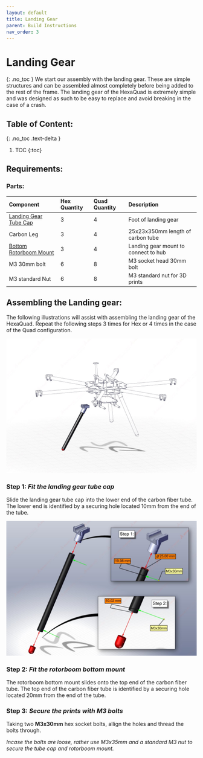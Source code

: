```yaml
---
layout: default
title: Landing Gear
parent: Build Instructions
nav_order: 3
---
```


# Landing Gear
{: .no_toc }
We start our assembly with the landing gear. These are simple structures and can be assembled almost completely before being added to the rest of the frame. The landing gear of the HexaQuad is extremely simple and was designed as such to be easy to replace and avoid breaking in the case of a crash.

## Table of Content:
{: .no_toc .text-delta }

1. TOC
{:toc}

## Requirements: 

### Parts:

| Component              | Hex Quantity | Quad Quantity | Description                          |
|:------------------------|:--------------|:---------------|:--------------------------------------|
| [Landing Gear Tube Cap](https://github.com/landrs-toolkit/LANDRs-Science-Drone/tree/main/Design/MechanicalDesign/LandingGear)               | 3            | 4             | Foot of landing gear                 |
| Carbon Leg             | 3            | 4             | 25x23x350mm length of carbon tube    |
| [Bottom Rotorboom Mount](https://github.com/landrs-toolkit/LANDRs-Science-Drone/tree/main/Design/MechanicalDesign/RotorBoomMounts/NutInsert) | 3            | 4             | Landing gear mount to connect to hub |
| M3 30mm bolt           | 6            | 8             | M3 socket head 30mm bolt             |
| M3 standard Nut        | 6            | 8             | M3 standard nut for 3D prints        |


## Assembling the Landing gear:

The following illustrations will assist with assembling the landing gear of the HexaQuad. Repeat the following steps 3 times for Hex or 4 times in the case of the Quad configuration.

<img alt="CFTube" src="../../Images/BuildInstructions/LandingGear/View2TechDrawing.jpg" width=700>

### Step 1: *Fit the landing gear tube cap*

Slide the landing gear tube cap into the lower end of the carbon fiber tube. The lower end is identified by a securing hole located 10mm from the end of the tube.

<img alt="CFTube" src="../../Images/BuildInstructions/LandingGear/DetailedExploded.jpg" width=700>


### Step 2: *Fit the rotorboom bottom mount*

The rotorboom bottom mount slides onto the top end of the carbon fiber tube. The top end of the carbon fiber tube is identified by a securing hole located 20mm from the end of the tube.

### Step 3: *Secure the prints with M3 bolts*

Taking two **M3x30mm** hex socket bolts, allign the holes and thread the bolts through. 

*Incase the bolts are loose, rather use M3x35mm and a standard M3 nut to secure the tube cap and rotorboom mount.*


